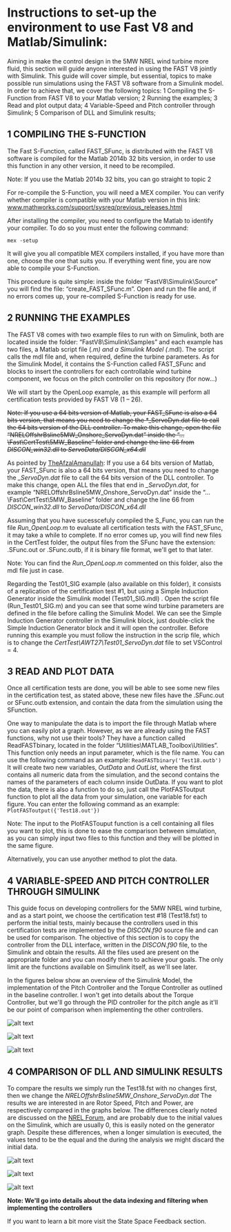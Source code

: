 # Instructions to set-up the environment to use Fast V8 and Matlab/Simulink:


Aiming in make the control design in the 5MW NREL wind turbine more fluid, this section will guide anyone interested in using the FAST V8 jointly with Simulink. This guide will cover simple, but essential, topics to make possible run simulations using the FAST V8 software from a Simulink model. In order to achieve that, we cover the following topics:
1	Compiling the S-Function from FAST V8 to your Matlab version;
2	Running the examples;
3	Read and plot output data;
4	Variable-Speed and Pitch controller through Simulink;
5	Comparison of DLL and Simulink results;

## 1	COMPILING THE S-FUNCTION

The Fast S-Function, called FAST_SFunc, is distributed with the FAST V8 software is compiled for the Matlab 2014b 32 bits version, in order to use this function in any other version, it need to be recompiled.

Note: If you use the Matlab 2014b 32 bits, you can go straight to topic 2


For re-compile the S-Function, you will need a MEX compiler. You can verify whether compiler is compatible with your Matlab version in this link: 
www.mathworks.com/support/sysreq/previous_releases.html

After installing the compiler, you need to configure the Matlab to identify your compiler. To do so you must enter the following command:

`mex -setup`

It will give you all compatible MEX compilers installed, if you have more than one, choose the one that suits you. If everything went fine, you are now able to compile your S-Function.

This procedure is quite simple: inside the folder “FastV8\Simulink\Source” you will find the file: “create_FAST_SFunc.m”. Open and run the file and, if no errors comes up, your re-compiled S-Function is ready for use.


## 2	RUNNING THE EXAMPLES


The FAST V8 comes with two example files to run with on Simulink, both are located inside the folder: “FastV8\Simulink\Samples” and each example has two files, a Matlab script file (*.m) and a Simulink Model (*.mdl). The script calls the mdl file and, when required, define the turbine parameters. As for the Simulink Model, it contains the S-Function called FAST_SFunc and blocks to insert the controllers for each controllable wind turbine component, we focus on the pitch controller on this repository (for now...)

We will start by the OpenLoop example, as this example will perform all certification tests provided by FAST V8 (1 – 26).



~~Note: If you use a 64 bits version of Matlab, your FAST_SFunc is also a 64 bits version, that means you need to change the *_ServoDyn.dat file to call the 64 bits version of the DLL controller. To make this change, open the file “NRELOffshrBsline5MW_Onshore_ServoDyn.dat” inside the “…\Fast\CertTest\5MW_Baseline” folder and change the line 66 from  *DISCON_win32.dll* to *ServoData/DISCON_x64.dll*~~

As pointed by [TheAfzalAmanullah](https://github.com/TheAfzalAmanullah):  If you use a 64 bits version of Matlab, your FAST_SFunc is also a 64 bits version, that means you need to change the *_ServoDyn.dat* file to call the 64 bits version of the DLL controller. To make this change, open ALL the files that end in *_ServoDyn.dat*, for example “NRELOffshrBsline5MW_Onshore_ServoDyn.dat” inside the “…\Fast\CertTest\5MW_Baseline” folder and change the line 66 from  *DISCON_win32.dll* to *ServoData/DISCON_x64.dll*


Assuming that you have sucesscefuly compiled the S_Func, you can run the file *Run_OpenLoop.m* to evaluate all certification tests with the FAST_SFunc, it may take a while to complete. If no error comes up, you will find new files in the CertTest folder, the output files from the SFunc have the extension: .SFunc.out or .SFunc.outb, if it is binary file format, we'll get to that later.

Note: You can find the *Run_OpenLoop.m* commented on this folder, also the mdl file just in case.

Regarding the Test01_SIG example (also available on this folder), it consists of a replication of the certification test #1, but using a Simple Induction Generator inside the Simulink model (Test01_SIG.mdl) . Open the script file (Run_Test01_SIG.m) and you can see that some wind turbine parameters are defined in the file before calling the Simulink Model. We can see the Simple Induction Generator controller in the Simulink block, just double-click the Simple Induction Generator block and it will open the controller. Before running this example you must follow the instruction in the scrip file, which is to change the *CertTest\AWT27\Test01_ServoDyn.dat* file to set VSControl = 4.


## 3	READ AND PLOT DATA

Once all certification tests are done, you will be able to see some new files in the certification test, as stated above, these new files have the .SFunc.out or SFunc.outb extension, and contain the data from the simulation using the SFunction.

One way to manipulate the data is to import the file through Matlab where you can easily plot a graph. However, as we are already using the FAST functions, why not use their tools? They have a function called ReadFASTbinary, located in the folder “Utilities\MATLAB_Toolbox\Utilities”. This function only needs an input parameter, which is the file name. You can use the following command as an example:
`ReadFASTbinary('Test18.outb')`
It will create two new variables, *OutData* and *OutList*, where the first contains all numeric data from the simulation, and the second contains the names of the parameters of each column inside OutData.
If you want to plot the data, there is also a function to do so, just call the PlotFASToutput function to plot all the data from your simulation, one variable for each figure. You can enter the following command as an example:
`PlotFASToutput({'Test18.out'}) `

Note: The input to the PlotFASTouput function is a cell containing all files you want to plot, this is done to ease the comparison between simulation, as you can simply input two files to this function and they will be plotted in the same figure.

Alternatively, you can use anyother method to plot the data.


## 4 VARIABLE-SPEED AND PITCH CONTROLLER THROUGH SIMULINK

This guide focus on developing controllers for the 5MW NREL wind turbine, and as a start point, we choose the certification test #18 (Test18.fst) to perform the initial tests, mainly because the controllers used in this certification tests are implemented by the *DISCON.f90* source file and can be used for comparison. 
The objective of this section is to copy the controller from the DLL interface, written in the *DISCON.f90* file, to the Simulink and obtain the results. All the files used are present on the appropriate folder and you can modify them to achieve your goals. The only limit are the functions available on Simulink itself, as we'll see later.

In the figures below show an overview of the Simulink Model, the implementation of the Pitch Controller and the Torque Controller as outlined in the baseline controller.
I won't get into details about the Torque Controller, but we'll go through the PID controller for the pitch angle as it'll be our point of comparison when implementing the other controllers.



![alt text](https://raw.githubusercontent.com/borgestassio/5MW-NREL-Controllers---Simulink/master/Set-up%20Environment/Figures/Overview.JPG "Overview")

![alt text](https://raw.githubusercontent.com/borgestassio/5MW-NREL-Controllers---Simulink/master/Set-up%20Environment/Figures/PItch%20Controller%20-%20PID.JPG "Pitch PID Controller")

![alt text](https://raw.githubusercontent.com/borgestassio/5MW-NREL-Controllers---Simulink/master/Set-up%20Environment/Figures/Torque%20Controller.JPG "Torque Controller")


## 4 COMPARISON OF DLL AND SIMULINK RESULTS

To compare the results we simply run the Test18.fst with no changes first, then we change the *NRELOffshrBsline5MW_Onshore_ServoDyn.dat*
The results we are interested in are Rotor Speed, Pitch and Power, are respectively compared in the graphs below.
The differences clearly noted are discussed on the [NREL Forum](https://wind.nrel.gov/forum/wind/viewtopic.php?f=30&t=1777&sid=42d3fd440412bdff1f8aafac49a9fa1a), and are probably due to the initial values on the Simulink, which are usually 0, this is easily noted on the generator graph. Despite these differences, when a longer simulation is executed, the values tend to be the equal and the during the analysis we might discard the initial data.


![alt text](https://raw.githubusercontent.com/borgestassio/5MW-NREL-Controllers---Simulink/master/Set-up%20Environment/Figures/DDLxSimu_Rot.png "DLLxSimulink Rotor")


![alt text](https://raw.githubusercontent.com/borgestassio/5MW-NREL-Controllers---Simulink/master/Set-up%20Environment/Figures/DDLxSimu_Pitch.png "DLLxSimulink Pitch")


![alt text](https://raw.githubusercontent.com/borgestassio/5MW-NREL-Controllers---Simulink/master/Set-up%20Environment/Figures/DDLxSimu_Gen.png "DLLxSimulink Generator")


**Note: We'll go into details about the data indexing and filtering when implementing the controllers**

If you want to learn a bit more visit the State Space Feedback section.